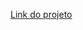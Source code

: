 <a href="https://6636c6f22788c45c4f1f42f3--quiet-croissant-52b683.netlify.app"/> Link do projeto </a>
